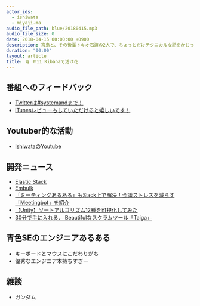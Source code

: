 ```yaml
---
actor_ids:
  - ishiwata
  - miyaji-ma
audio_file_path: blue/20180415.mp3
audio_file_size: 0
date: 2018-04-15 00:00:00 +0900
description: 宮島と、その後輩トキオ石渡の2人で、ちょっとだけテクニカルな話をかじっちゃおう！という趣旨で始めた、systemand.onlineのサブチャンネル青です。
duration: "00:00"
layout: article
title: 青 ＃11 Kibanaで活け花
---
```

## 番組へのフィードバック
* [Twitterは#systemandまで！](https://twitter.com/search?q=%23systemand)
* [iTunesレビューもしていただけると嬉しいです！](https://itunes.apple.com/jp/podcast/systemand-online/id1205168408?mt=2)

## Youtuber的な活動

* [IshiwataのYoutube](https://www.youtube.com/channel/UC0dN6GcdwpQA-WdSfI2tmZQ)

## 開発ニュース
* [Elastic Stack](https://www.elastic.co/jp/products/kibana)
* [Embulk](http://www.embulk.org/)
* [「ミーティングあるある」もSlack上で解決！会議ストレスを減らす「Meetingbot」を紹介](https://seleck.cc/1173)
* [【Unity】ソートアルゴリズム12種を可視化してみた](https://qiita.com/r-ngtm/items/f4fa55c77459f63a5228)
* [30分で手に入れる、 Beautifulなスクラムツール「Taiga」](https://ceblog.mediba.jp/post/144449520177/30分で手に入れる-beautifulなスクラムツールtaiga)

## 青色SEのエンジニアあるある
* キーボードとマウスにこだわりがち
* 優秀なエンジニア本持ちすぎー

## 雑談
* ガンダム
